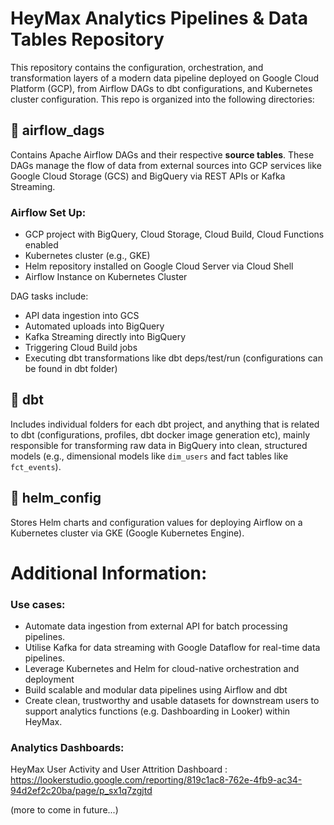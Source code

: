 # HeyMax Analytics Pipelines & Data Tables Repository

This repository contains the configuration, orchestration, and transformation layers of a modern data pipeline deployed on Google Cloud Platform (GCP), from Airflow DAGs to dbt configurations, and Kubernetes cluster configuration. This repo is organized into the following directories:

## 📂 airflow_dags
Contains Apache Airflow DAGs and their respective <b>source tables</b>. These DAGs manage the flow of data from external sources into GCP services like Google Cloud Storage (GCS) and BigQuery via REST APIs or Kafka Streaming.

### Airflow Set Up:
- GCP project with BigQuery, Cloud Storage, Cloud Build, Cloud Functions enabled
- Kubernetes cluster (e.g., GKE)
- Helm repository installed on Google Cloud Server via Cloud Shell
- Airflow Instance on Kubernetes Cluster

DAG tasks include:
- API data ingestion into GCS
- Automated uploads into BigQuery
- Kafka Streaming directly into BigQuery
- Triggering Cloud Build jobs
- Executing dbt transformations like dbt deps/test/run (configurations can be found in dbt folder)

## 📂 dbt
Includes individual folders for each dbt project, and anything that is related to dbt (configurations, profiles, dbt docker image generation etc), mainly responsible for transforming raw data in BigQuery into clean, structured models (e.g., dimensional models like `dim_users` and fact tables like `fct_events`).

## 📂 helm_config
Stores Helm charts and configuration values for deploying Airflow on a Kubernetes cluster via GKE (Google Kubernetes Engine).

# Additional Information: 

### Use cases:
- Automate data ingestion from external API for batch processing pipelines.
- Utilise Kafka for data streaming with Google Dataflow for real-time data pipelines.
- Leverage Kubernetes and Helm for cloud-native orchestration and deployment
- Build scalable and modular data pipelines using Airflow and dbt
- Create clean, trustworthy and usable datasets for downstream users to support analytics functions (e.g. Dashboarding in Looker) within HeyMax.

### Analytics Dashboards:

HeyMax User Activity and User Attrition Dashboard : https://lookerstudio.google.com/reporting/819c1ac8-762e-4fb9-ac34-94d2ef2c20ba/page/p_sx1q7zgjtd

(more to come in future...)